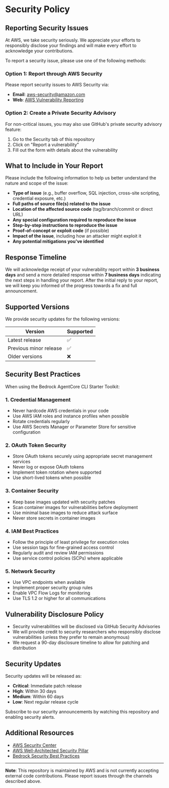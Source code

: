 # Security Policy

## Reporting Security Issues

At AWS, we take security seriously. We appreciate your efforts to responsibly disclose your findings and will make every effort to acknowledge your contributions.

To report a security issue, please use one of the following methods:

### Option 1: Report through AWS Security
Please report security issues to AWS Security via:
- **Email**: [aws-security@amazon.com](mailto:aws-security@amazon.com)
- **Web**: [AWS Vulnerability Reporting](https://aws.amazon.com/security/vulnerability-reporting/)

### Option 2: Create a Private Security Advisory
For non-critical issues, you may also use GitHub's private security advisory feature:
1. Go to the Security tab of this repository
2. Click on "Report a vulnerability"
3. Fill out the form with details about the vulnerability

## What to Include in Your Report

Please include the following information to help us better understand the nature and scope of the issue:

- **Type of issue** (e.g., buffer overflow, SQL injection, cross-site scripting, credential exposure, etc.)
- **Full paths of source file(s) related to the issue**
- **Location of the affected source code** (tag/branch/commit or direct URL)
- **Any special configuration required to reproduce the issue**
- **Step-by-step instructions to reproduce the issue**
- **Proof-of-concept or exploit code** (if possible)
- **Impact of the issue**, including how an attacker might exploit it
- **Any potential mitigations you've identified**

## Response Timeline

We will acknowledge receipt of your vulnerability report within **3 business days** and send a more detailed response within **7 business days** indicating the next steps in handling your report. After the initial reply to your report, we will keep you informed of the progress towards a fix and full announcement.

## Supported Versions

We provide security updates for the following versions:

| Version | Supported          |
| ------- | ------------------ |
| Latest release | ✅ |
| Previous minor release | ✅ |
| Older versions | ❌ |

## Security Best Practices

When using the Bedrock AgentCore CLI Starter Toolkit:

### 1. **Credential Management**
- Never hardcode AWS credentials in your code
- Use AWS IAM roles and instance profiles when possible
- Rotate credentials regularly
- Use AWS Secrets Manager or Parameter Store for sensitive configuration

### 2. **OAuth Token Security**
- Store OAuth tokens securely using appropriate secret management services
- Never log or expose OAuth tokens
- Implement token rotation where supported
- Use short-lived tokens when possible

### 3. **Container Security**
- Keep base images updated with security patches
- Scan container images for vulnerabilities before deployment
- Use minimal base images to reduce attack surface
- Never store secrets in container images

### 4. **IAM Best Practices**
- Follow the principle of least privilege for execution roles
- Use session tags for fine-grained access control
- Regularly audit and review IAM permissions
- Use service control policies (SCPs) where applicable

### 5. **Network Security**
- Use VPC endpoints when available
- Implement proper security group rules
- Enable VPC Flow Logs for monitoring
- Use TLS 1.2 or higher for all communications

## Vulnerability Disclosure Policy

- Security vulnerabilities will be disclosed via GitHub Security Advisories
- We will provide credit to security researchers who responsibly disclose vulnerabilities (unless they prefer to remain anonymous)
- We request a 90-day disclosure timeline to allow for patching and distribution

## Security Updates

Security updates will be released as:
- **Critical**: Immediate patch release
- **High**: Within 30 days
- **Medium**: Within 60 days
- **Low**: Next regular release cycle

Subscribe to our security announcements by watching this repository and enabling security alerts.

## Additional Resources

- [AWS Security Center](https://aws.amazon.com/security/)
- [AWS Well-Architected Security Pillar](https://docs.aws.amazon.com/wellarchitected/latest/security-pillar/welcome.html)
- [Bedrock Security Best Practices](https://docs.aws.amazon.com/bedrock/latest/userguide/security.html)

---

**Note**: This repository is maintained by AWS and is not currently accepting external code contributions. Please report issues through the channels described above.
